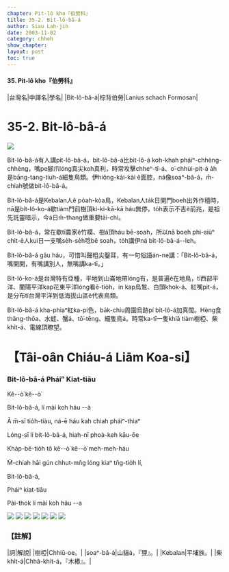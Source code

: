 ```yaml
---
chapter: Pit-lô kho『伯勞科』
title: 35-2. Bi̍t-lô-bâ-á
author: Siau Lah-jih
date: 2003-11-02
category: chheh
show_chapter: 
layout: post
toc: true
---
```


#### 35. Pit-lô kho『伯勞科』


|台灣名|中譯名|學名|
|Bi̍t-lô-bâ-á|棕背伯勞|Lanius schach Formosan|

# 35-2. Bi̍t-lô-bâ-á

![](../too5/35/35-2-8.Bi̍t-lô-bâ-á.jpg)


Bit-lô-bâ-á有人講pit-lô-bâ-á，bit-lô-bâ-á比bit-lô-á koh-khah pháiⁿ-chhèng-chhèng，嘴pe腳爪lóng真尖koh真利，時常攻擊chheⁿ-tî-á、o͘-chhùi-pit-á a̍h是bāng-tang-tiuh-á細隻鳥類。伊hiông-kài-kài ê面腔，ná像soaⁿ-bâ-á，m̄-chiah號做bit-lô-bâ-á。

Bit-lô-bâ-á是Kebalan人ê po̍ah-kòa鳥，Kebalan人ta̍k日開門boeh出外作穡時，nā是bi̍t-lô-ko-á歇tiàm門前樹頂ki-ki-kā-kā háu無停，to̍h表示不吉ê前兆，是祖先託靈暗示，今á日m̄-thang做重要tāi-chì。

Bi̍t-lô-bâ-á，常在歇tī農家ê竹模、樹á頂háu bē-soah，所以nā boeh phì-siùⁿ chi̍t-ê人kui日一支嘴se̍h-se̍h唸bē soah，to̍h講伊ná bi̍t-lô-bâ-á--leh。

Bit-lô-bâ-á gâu háu，可惜叫聲粗尖鑿耳，有一句俗語án-ne講：「Bit-lô-bâ-á，嘴開開，有嘴講別人，無嘴講ka-tī。」

Bi̍t-lô-ko-á是台灣特有亞種，平地到山崙地帶lóng有，是普遍ê在地鳥，tī西部平洋、蘭陽平洋kap花東平洋lóng看ē-tio̍h，in kap烏鶖、白頭khok-á、紅嘴pit-á，是分布tī台灣平洋到低海拔山區ê代表鳥類。

Bi̍t-lô-bâ-á kha-phiaⁿ紅ka-pi色，ba̍k-chiu周圍烏跡pí bi̍t-lô-á加真闊。Hèng食thâng-thōa、水蛙、蟹á、tō͘-tēng、細隻鳥á。時常ka-tī一隻khiā tiàm樹椏、柴khi̍t-á、電線頂瞭望。


# 【Tâi-oân Chiáu-á Liām Koa-si】

### **Bit-lô-bâ-á Pháiⁿ Kiat-tiāu**

Kĕ--ò͘ kĕ--ò͘

Bit-lô-bâ-á, lí mài koh háu --à

Ā m̄-sī tio̍h-tiàu, ná-ē háu  kah chiah pháiⁿ-thiaⁿ

Lóng-sī lí bit-lô-bâ-á, hiah-nī phoà-keh kāu-ōe

Kha̍p-bē-tio̍h tō kĕ--ò͘ kĕ--ò͘ meh-meh-háu

M̄-chiah hāi gún chhut-mn̂g lóng kiaⁿ tn̄g-tio̍h lí,

Bit-lô-bâ-á,

Pháiⁿ kiat-tiāu

Pài-thok lí mài koh háu --a


![](../too5/35/35-2-7.Bi̍t-lô-bâ-á.jpg)
![](../too5/35/35-2-1.Bi̍t-lô-bâ-á.jpg)
![](../too5/35/35-2-2.Bi̍t-lô-bâ-á.jpg)
![](../too5/35/35-2-5.Bi̍t-lô-bâ-á.jpg)
![](../too5/35/35-2-4.Bi̍t-lô-bâ-á.jpg)
![](../too5/35/35-2-3.Bi̍t-lô-bâ-á.jpg)
![](../too5/35/35-2-6.Bi̍t-lô-bâ-á.jpg)



### 【註解】

|詞|解說|
|樹椏|Chhiū-oe。|
|soaⁿ-bâ-á|山貓á，『狸』。|
|Kebalan|平埔族。|
|柴khi̍t-á|Chhâ-khi̍t-á，『木樁』。|
